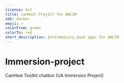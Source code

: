 ```yaml
---
license: mit
title: canHeal Project for AWCIM
sdk: docker
emoji: 🔥
colorFrom: green
colorTo: red
short_description: Intermediary dash apps for AWCIM
---
```

# Immersion-project
CanHeal Toolkit chatbot (UA Immersion Project)
